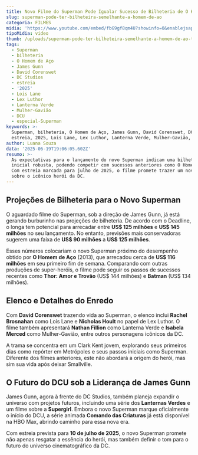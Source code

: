 ```yaml
---
title: Novo Filme do Superman Pode Igualar Sucesso de Bilheteria de O Homem de Aço
slug: superman-pode-ter-bilheteira-semelhante-a-homem-de-ao
categoria: FILMES
midia: 'https://www.youtube.com/embed/fbG9gf8qm4U?showinfo=0&enablejsapi=1'
tipoMidia: video
thumb: /uploads/superman-pode-ter-bilheteira-semelhante-a-homem-de-ao-thumb.png
tags:
  - Superman
  - bilheteria
  - O Homem de Aço
  - James Gunn
  - David Corenswet
  - DC Studios
  - estreia
  - '2025'
  - Lois Lane
  - Lex Luthor
  - Lanterna Verde
  - Mulher-Gavião
  - DCU
  - especial-Superman
keywords: >-
  Superman, bilheteria, O Homem de Aço, James Gunn, David Corenswet, DC Studios,
  estreia, 2025, Lois Lane, Lex Luthor, Lanterna Verde, Mulher-Gavião, DCU
author: Luana Souza
data: '2025-06-19T19:06:05.602Z'
resumo: >-
  As expectativas para o lançamento do novo Superman indicam uma bilheteria
  inicial robusta, podendo competir com sucessos anteriores como O Homem de Aço.
  Com estreia marcada para julho de 2025, o filme promete trazer um novo olhar
  sobre o icônico herói da DC.
---
```


## Projeções de Bilheteria para o Novo Superman

O aguardado filme do Superman, sob a direção de James Gunn, já está gerando burburinho nas projeções de bilheteria. De acordo com o Deadline, o longa tem potencial para arrecadar entre **US$ 125 milhões** e **US$ 145 milhões** no seu lançamento. No entanto, previsões mais conservadoras sugerem uma faixa de **US$ 90 milhões** a **US$ 125 milhões**. 

Esses números colocariam o novo Superman próximo do desempenho obtido por **O Homem de Aço** (2013), que arrecadou cerca de **US$ 116 milhões** em seu primeiro fim de semana. Comparando com outras produções de super-heróis, o filme pode seguir os passos de sucessos recentes como **Thor: Amor e Trovão** (US$ 144 milhões) e **Batman** (US$ 134 milhões).

## Elenco e Detalhes do Enredo

Com **David Corenswet** trazendo vida ao Superman, o elenco inclui **Rachel Brosnahan** como Lois Lane e **Nicholas Hoult** no papel de Lex Luthor. O filme também apresentará **Nathan Fillion** como Lanterna Verde e **Isabela Merced** como Mulher-Gavião, entre outros personagens icônicos da DC.

A trama se concentra em um Clark Kent jovem, explorando seus primeiros dias como repórter em Metrópoles e seus passos iniciais como Superman. Diferente dos filmes anteriores, este não abordará a origem do herói, mas sim sua vida após deixar Smallville.

## O Futuro do DCU sob a Liderança de James Gunn

James Gunn, agora à frente do DC Studios, também planeja expandir o universo com projetos futuros, incluindo uma série dos **Lanternas Verdes** e um filme sobre a **Supergirl**. Embora o novo Superman marque oficialmente o início do DCU, a série animada **Comando das Criaturas** já está disponível na HBO Max, abrindo caminho para essa nova era.

Com estreia prevista para **10 de julho de 2025**, o novo Superman promete não apenas resgatar a essência do herói, mas também definir o tom para o futuro do universo cinematográfico da DC.

